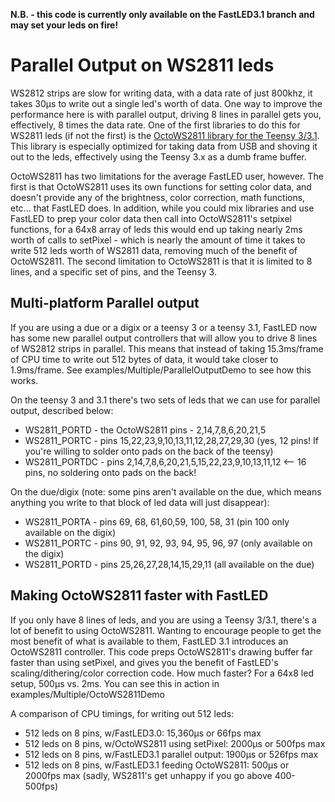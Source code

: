 **N.B. - this code is currently only available on the FastLED3.1 branch and may set your leds on fire!**
# Parallel Output on WS2811 leds

WS2812 strips are slow for writing data, with a data rate of just 800khz, it takes 30µs to write out a single led's worth of data.  One way to improve the performance here is with parallel output, driving 8 lines in parallel gets you, effectively, 8 times the data rate.  One of the first libraries to do this for WS2811 leds (if not the first) is the [OctoWS2811 library for the Teensy 3/3.1](http://www.pjrc.com/teensy/td_libs_OctoWS2811.html).  This library is especially optimized for taking data from USB and shoving it out to the leds, effectively using the Teensy 3.x as a dumb frame buffer.

OctoWS2811 has two limitations for the average FastLED user, however.  The first is that OctoWS2811 uses its own functions for setting color data, and doesn't provide any of the brightness, color correction, math functions, etc... that FastLED does.  In addition, while you could mix libraries and use FastLED to prep your color data then call into OctoWS2811's setpixel functions, for a 64x8 array of leds this would end up taking nearly 2ms worth of calls to setPixel - which is nearly the amount of time it takes to write 512 leds worth of WS2811 data, removing much of the benefit of OctoWS2811.  The second limitation to OctoWS2811 is that it is limited to 8 lines, and a specific set of pins, and the Teensy 3.

## Multi-platform Parallel output

If you are using a due or a digix or a teensy 3 or a teensy 3.1, FastLED now has some new parallel output controllers that will allow you to drive 8 lines of WS2812 strips in parallel.  This means that instead of taking 15.3ms/frame of CPU time to write out 512 bytes of data, it would take closer to 1.9ms/frame. See examples/Multiple/ParallelOutputDemo to see how this works.  

On the teensy 3 and 3.1 there's two sets of leds that we can use for parallel output, described below:

* WS2811_PORTD - the OctoWS2811 pins - 2,14,7,8,6,20,21,5
* WS2811_PORTC - pins 15,22,23,9,10,13,11,12,28,27,29,30 (yes, 12 pins!  If you're willing to solder onto pads on the back of the teensy)
* WS2811_PORTDC - pins 2,14,7,8,6,20,21,5,15,22,23,9,10,13,11,12 <-- 16 pins, no soldering onto pads on the back!

On the due/digix (note: some pins aren't available on the due, which means anything you write to that block of led data will just disappear):

* WS2811_PORTA - pins 69, 68, 61,60,59, 100, 58, 31 (pin 100 only available on the digix)
* WS2811_PORTC - pins 90, 91, 92, 93, 94, 95, 96, 97 (only available on the digix)
* WS2811_PORTD - pins 25,26,27,28,14,15,29,11 (all available on the due)


## Making OctoWS2811 faster with FastLED

If you only have 8 lines of leds, and you are using a Teensy 3/3.1, there's a lot of benefit to using OctoWS2811.  Wanting to encourage people to get the most benefit of what is available to them, FastLED 3.1 introduces an OctoWS2811 controller.  This code preps OctoWS2811's drawing buffer far faster than using setPixel, and gives you the benefit of FastLED's scaling/dithering/color correction code.  How much faster?  For a 64x8 led setup, 500µs vs. 2ms.  You can see this in action in examples/Multiple/OctoWS2811Demo

A comparison of CPU timings, for writing out 512 leds:

* 512 leds on 8 pins, w/FastLED3.0: 15,360µs or 66fps max
* 512 leds on 8 pins, w/OctoWS2811 using setPixel: 2000µs or 500fps max
* 512 leds on 8 pins, w/FastLED3.1 parallel output: 1900µs or 526fps max
* 512 leds on 8 pins, w/FastLED3.1 feeding OctoWS2811: 500µs or 2000fps max (sadly, WS2811's get unhappy if you go above 400-500fps)

